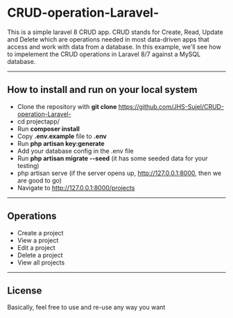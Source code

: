 # CRUD-operation-Laravel-

This is a simple laravel 8 CRUD app.
CRUD stands for Create, Read, Update and Delete which are operations needed in most data-driven apps that access and work with data from a database. 
In this example, we'll see how to impelement the CRUD operations in Laravel 8/7 against a MySQL database.


---



## How to install and run on your local system

- Clone the repository with __git clone__ https://github.com/JHS-Sujel/CRUD-operation-Laravel-
- cd projectapp/
- Run __composer install__
- Copy __.env.example__ file to __.env__
- Run __php artisan key:generate__
- Add your database config in the .env file
- Run __php artisan migrate --seed__ (it has some seeded data for your testing)
- php artisan serve (if the server opens up, http://127.0.0.1:8000,  then we are good to go)
- Navigate to http://127.0.0.1:8000/projects



---


## Operations
- Create a project
- View a project
- Edit a project
- Delete a project
- View all projects


---


## License

Basically, feel free to use and re-use any way you want


